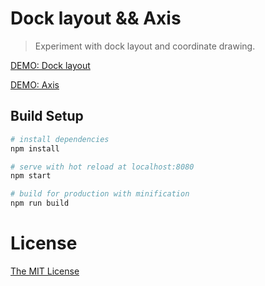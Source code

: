 # Dock layout && Axis

> Experiment with dock layout and coordinate drawing.

[DEMO: Dock layout](https://shuang13.github.io/Axis/dist/index.html)

[DEMO: Axis](https://shuang13.github.io/Axis/dist/index.html/Axis)

## Build Setup

``` bash
# install dependencies
npm install

# serve with hot reload at localhost:8080
npm start

# build for production with minification
npm run build
```

# License

[The MIT License](http://opensource.org/licenses/MIT)